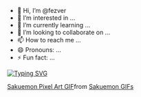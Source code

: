 - 👋 Hi, I’m @fezver
- 👀 I’m interested in ...
- 🌱 I’m currently learning ...
- 💞️ I’m looking to collaborate on ...
- 📫 How to reach me ...
- 😄 Pronouns: ...
- ⚡ Fun fact: ...

<!---
fezver/fezver is a ✨ special ✨ repository because its `README.md` (this file) appears on your GitHub profile.
You can click the Preview link to take a look at your changes.
--->

<a href="https://git.io/typing-svg"><img src="https://readme-typing-svg.demolab.com?font=&weight=500&pause=2000&color=FFFFFF&width=435&lines=Quick+fox+jumps+nightly+above+wizard" alt="Typing SVG" /></a>


<div class="tenor-gif-embed" data-postid="19374401" data-share-method="host" data-aspect-ratio="1" data-width="100%"><a href="https://tenor.com/view/sakuemon-pixel-art-boobs-oppai-cute-gif-19374401">Sakuemon Pixel Art GIF</a>from <a href="https://tenor.com/search/sakuemon-gifs">Sakuemon GIFs</a></div> <script type="text/javascript" async src="https://tenor.com/embed.js"></script>
